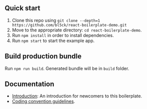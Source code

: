 ## Quick start

1.  Clone this repo using `git clone --depth=1 https://github.com/bl5ck/react-boilerplate-demo.git`
2.  Move to the appropriate directory: `cd react-boilerplate-demo`.<br />
3.  Run `npm install` in order to install dependencies.
4.  Run `npm start` to start the example app.

## Build production bundle

Run `npm run build`.
Generated bundle will be in `build` folder.

## Documentation

- [Introduction](https://github.com/bl5ck/react-boilerplate-demo/blob/master/docs/general/introduction.md): An introduction for newcomers to this boilerplate.
- [Coding convention guidelines](https://github.com/airbnb/javascript).
